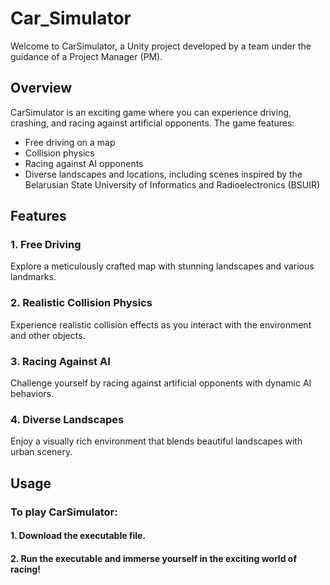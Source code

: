 # Car_Simulator

Welcome to CarSimulator, a Unity project developed by a team under the guidance of a Project Manager (PM).

## Overview

CarSimulator is an exciting game where you can experience driving, crashing, and racing against artificial opponents. The game features:

- Free driving on a map
- Collision physics
- Racing against AI opponents
- Diverse landscapes and locations, including scenes inspired by the Belarusian State University of Informatics and Radioelectronics (BSUIR)

## Features

### 1. Free Driving
Explore a meticulously crafted map with stunning landscapes and various landmarks.

### 2. Realistic Collision Physics
Experience realistic collision effects as you interact with the environment and other objects.

### 3. Racing Against AI
Challenge yourself by racing against artificial opponents with dynamic AI behaviors.

### 4. Diverse Landscapes
Enjoy a visually rich environment that blends beautiful landscapes with urban scenery.

## Usage

### To play CarSimulator:

#### 1. Download the executable file.
#### 2. Run the executable and immerse yourself in the exciting world of racing!
